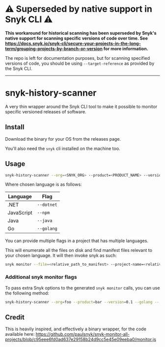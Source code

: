 # ⚠️ Superseded by native support in Snyk CLI ⚠️

**This workaround for historical scanning has been superseded by Snyk's native support for scanning specific versions of code over time. See https://docs.snyk.io/snyk-cli/secure-your-projects-in-the-long-term/grouping-projects-by-branch-or-version for more information.**

The repo is left for documentation purposes, but for scanning specified versions of code, you should be using `--target-reference` as provided by the Snyk CLI.

---

# snyk-history-scanner

A very thin wrapper around the Snyk CLI tool to make it possible to monitor specific versioned releases of software.

## Install

Download the binary for your OS from the releases page.

You'll also need the `snyk` cli installed on the machine too.

## Usage


```bash
snyk-history-scanner --org=<SNYK_ORG> --product=<PRODUCT_NAME> --version=<RELEASE_VERSION> [your-chosen-language]
```

Where chosen language is as follows:

| Language    | Flag        |
| ----------- | ----------- |
| .NET        | `--dotnet`  |
| JavaScript  | `--npm`     |
| Java        | `--java`    |
| Go          | `--golang`  |

You can provide multiple flags in a project that has multiple languages.

This will enumerate all the files on disk and find manifest files relevant to your chosen language. It will then invoke snyk as such:

```bash
snyk monitor --file=<relative_path_to_manifest> --project-name=<relative_path_to_manifest>@<version> --remote-repo-url=<product_name>@<release_version> --org=<snyk_org>
```

### Additional snyk monitor flags

To pass extra Snyk options to the generated `snyk monitor` calls, you can use the following method:

```bash
snyk-history-scanner --org=foo --product=bar --version=0.1 --golang -- --policy-path=.snyk --dev
```

## Credit

This is heavily inspired, and effectively a binary wrapper, for the code available here: https://github.com/paulsnyk/snyk-monitor-all-projects/blob/c95eee6fd0ad637e29158b24d9cc5e45e09eeba0/monitor.js
